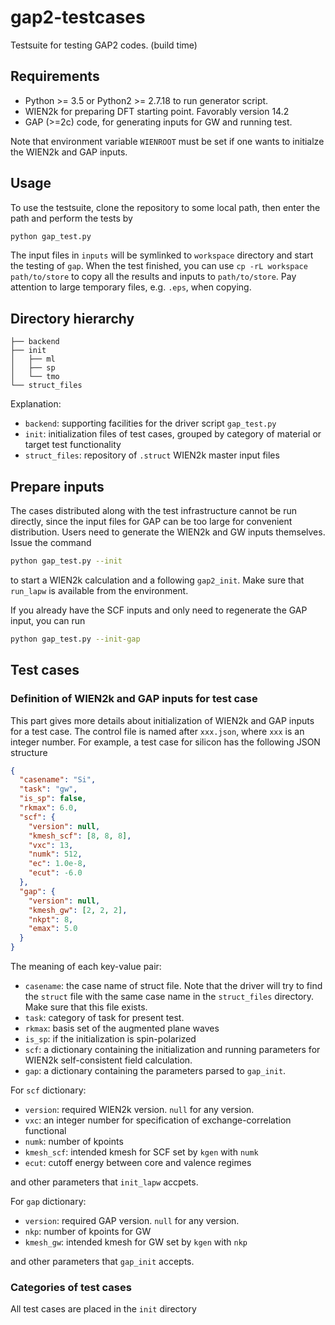 # gap2-testcases

Testsuite for testing GAP2 codes. (build time)

## Requirements

- Python >= 3.5 or Python2 >= 2.7.18 to run generator script.
- WIEN2k for preparing DFT starting point. Favorably version 14.2
- GAP (>=2c) code, for generating inputs for GW and running test.

Note that environment variable `WIENROOT` must be set if one wants
to initialze the WIEN2k and GAP inputs.

## Usage

To use the testsuite, clone the repository to some local path, then enter the path and perform the tests by

```bash
python gap_test.py
```

The input files in `inputs` will be symlinked to `workspace` directory and start the testing of `gap`.
When the test finished, you can use `cp -rL workspace path/to/store` to copy all the results and inputs
to `path/to/store`. Pay attention to large temporary files, e.g. `.eps`, when copying.

## Directory hierarchy

```plain
├── backend
├── init
│   ├── ml
│   ├── sp
│   └── tmo
└── struct_files
```

Explanation:

- `backend`: supporting facilities for the driver script `gap_test.py`
- `init`: initialization files of test cases, grouped by category of material or target test functionality
- `struct_files`: repository of `.struct` WIEN2k master input files

## Prepare inputs

The cases distributed along with the test infrastructure cannot be run directly,
since the input files for GAP can be too large for convenient distribution.
Users need to generate the WIEN2k and GW inputs themselves. Issue the command

```bash
python gap_test.py --init
```

to start a WIEN2k calculation and a following `gap2_init`. Make sure that `run_lapw` is available from the environment.

If you already have the SCF inputs and only need to regenerate the GAP input, you can run

```bash
python gap_test.py --init-gap
```

## Test cases

### Definition of WIEN2k and GAP inputs for test case

This part gives more details about initialization of WIEN2k and GAP inputs for a test case.
The control file is named after `xxx.json`, where `xxx` is an integer number.
For example, a test case for silicon has the following JSON structure

```json
{
  "casename": "Si",
  "task": "gw",
  "is_sp": false,
  "rkmax": 6.0,
  "scf": {
    "version": null,
    "kmesh_scf": [8, 8, 8],
    "vxc": 13,
    "numk": 512,
    "ec": 1.0e-8,
    "ecut": -6.0
  },
  "gap": {
    "version": null,
    "kmesh_gw": [2, 2, 2],
    "nkpt": 8,
    "emax": 5.0
  }
}
```

The meaning of each key-value pair:

- `casename`: the case name of struct file. Note that the driver will try to find the `struct` file with the same case name in the `struct_files` directory. Make sure that this file exists.
- `task`: category of task for present test.
- `rkmax`: basis set of the augmented plane waves
- `is_sp`: if the initialization is spin-polarized
- `scf`: a dictionary containing the initialization and running parameters for WIEN2k self-consistent field calculation.
- `gap`: a dictionary containing the parameters parsed to `gap_init`.

For `scf` dictionary:

- `version`: required WIEN2k version. `null` for any version.
- `vxc`: an integer number for specification of exchange-correlation functional
- `numk`: number of kpoints
- `kmesh_scf`: intended kmesh for SCF set by `kgen` with `numk`
- `ecut`: cutoff energy between core and valence regimes

and other parameters that `init_lapw` accpets.

For `gap` dictionary:

- `version`: required GAP version. `null` for any version.
- `nkp`: number of kpoints for GW
- `kmesh_gw`: intended kmesh for GW set by `kgen` with `nkp`

and other parameters that `gap_init` accepts.

### Categories of test cases

All test cases are placed in the `init` directory